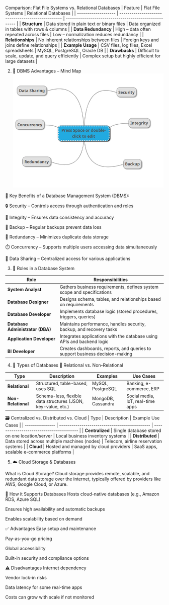 Comparison: Flat File Systems vs. Relational Databases
| Feature             | Flat File Systems                                 | Relational Databases                                  |
| ------------------- | ------------------------------------------------- | ----------------------------------------------------- |
| **Structure**       | Data stored in plain text or binary files         | Data organized in tables with rows & columns          |
| **Data Redundancy** | High – data often repeated across files           | Low – normalization reduces redundancy                |
| **Relationships**   | No inherent relationships between files           | Foreign keys and joins define relationships           |
| **Example Usage**   | CSV files, log files, Excel spreadsheets          | MySQL, PostgreSQL, Oracle DB                          |
| **Drawbacks**       | Difficult to scale, update, and query efficiently | Complex setup but highly efficient for large datasets |

2. 🧠 DBMS Advantages – Mind Map
![alt text](image.png)


📌 Key Benefits of a Database Management System (DBMS):

🔒 Security – Controls access through authentication and roles

📏 Integrity – Ensures data consistency and accuracy

💾 Backup – Regular backups prevent data loss

🧬 Redundancy – Minimizes duplicate data storage

⏱️ Concurrency – Supports multiple users accessing data simultaneously

🤝 Data Sharing – Centralized access for various applications

3. 👥 Roles in a Database System

| Role                             | Responsibilities                                                             |
| -------------------------------- | ---------------------------------------------------------------------------- |
| **System Analyst**               | Gathers business requirements, defines system scope and specifications       |
| **Database Designer**            | Designs schema, tables, and relationships based on requirements              |
| **Database Developer**           | Implements database logic (stored procedures, triggers, queries)             |
| **Database Administrator (DBA)** | Maintains performance, handles security, backup, and recovery tasks          |
| **Application Developer**        | Integrates applications with the database using APIs and backend logic       |
| **BI Developer**                 | Creates dashboards, reports, and queries to support business decision-making |


4. 🔄 Types of Databases
📘 Relational vs. Non-Relational

| Type               | Description                                                   | Examples           | Use Cases                         |
| ------------------ | ------------------------------------------------------------- | ------------------ | --------------------------------- |
| **Relational**     | Structured, table-based, uses SQL                             | MySQL, PostgreSQL  | Banking, e-commerce, ERP          |
| **Non-Relational** | Schema-less, flexible data structures (JSON, key-value, etc.) | MongoDB, Cassandra | Social media, IoT, real-time apps |



🗃️ Centralized vs. Distributed vs. Cloud
| Type            | Description                                   | Example Use Cases                        |
| --------------- | --------------------------------------------- | ---------------------------------------- |
| **Centralized** | Single database stored on one location/server | Local business inventory systems         |
| **Distributed** | Data stored across multiple machines (nodes)  | Telecom, airline reservation systems     |
| **Cloud**       | Hosted and managed by cloud providers         | SaaS apps, scalable e-commerce platforms |


5. ☁️ Cloud Storage & Databases

What is Cloud Storage?
Cloud storage provides remote, scalable, and redundant data storage over the internet, typically offered by providers like AWS, Google Cloud, or Azure.

🧩 How it Supports Databases
Hosts cloud-native databases (e.g., Amazon RDS, Azure SQL)

Ensures high availability and automatic backups

Enables scalability based on demand

✅ Advantages
Easy setup and maintenance

Pay-as-you-go pricing

Global accessibility

Built-in security and compliance options

⚠️ Disadvantages
Internet dependency

Vendor lock-in risks

Data latency for some real-time apps

Costs can grow with scale if not monitored

